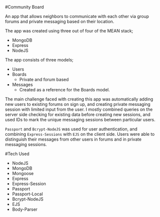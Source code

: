 #Community Board

An app that allows neighbors to communicate with each other via group forums and private messaging based on their location.

The app was created using three out of four of the MEAN stack;

- MongoDB
- Express
- NodeJS

The app consists of three models;

- Users
- Boards
	- Private and forum based
- Messages
	- Created as a reference for the Boards model.

The main challenge faced with creating this app was automatically adding new users to existing forums on sign up, and creating private messaging session with limited input from the user. I mostly combined queries on the server side checking for existing data before creating new sessions, and used IDs to mark the unique messaging sessions between particular users.

```Passport``` and ```Bcrypt-NodeJS``` was used for user authentication, and combining ```Express-Sessions``` with ```EJS``` on the client side. Users were able to distinguish their messages from other users in forums and in private messaging sessions. 

#Tech Used
- NodeJS
- MongoDB
- Mongoose
- Express
- Express-Session
- Passport
- Passport-Local
- Bcrypt-NodeJS
- EJS
- Body-Parser
